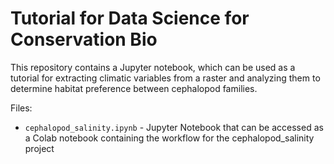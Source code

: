 # Tutorial for Data Science for Conservation Bio

This repository contains a Jupyter notebook, which can be used as a tutorial for extracting climatic variables from a raster and analyzing them to determine habitat preference between cephalopod families.

Files:

* `cephalopod_salinity.ipynb` - Jupyter Notebook that can be accessed as a Colab notebook containing the workflow for the cephalopod_salinity project
